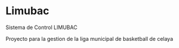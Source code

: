 Limubac
=======
Sistema de Control LIMUBAC

Proyecto para la gestion de la liga municipal de basketball de celaya


